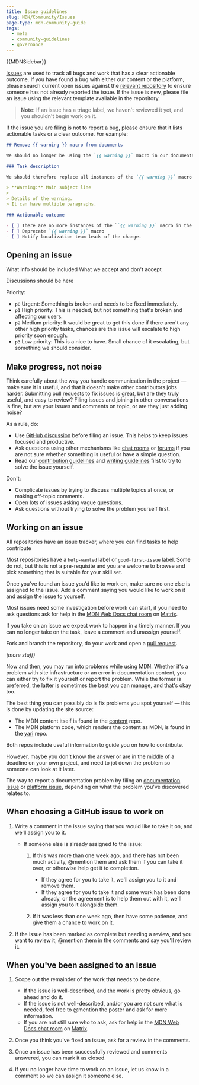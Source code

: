 ```yaml
---
title: Issue guidelines
slug: MDN/Community/Issues
page-type: mdn-community-guide
tags:
  - meta
  - community-guidelines
  - governance
---
```

{{MDNSidebar}}

[Issues](https://docs.github.com/en/github/managing-your-work-on-github/about-issues) are used to track all bugs and work that has a clear actionable outcome. If you have found a bug with either our content or the platform, please search current open issues against the [relevant repository](/en-US/docs/MDN/Community/Contributing/Our_repositories/) to ensure someone has not already reported the issue. If the issue is new, please file an issue using the relevant template available in the repository.

> **Note:** If an issue has a triage label, we haven't reviewed it yet, and you shouldn't begin work on it.

If the issue you are filing is not to report a bug, please ensure that it lists actionable tasks or a clear outcome. For example:

```markdown
## Remove {{ warning }} macro from documents

We should no longer be using the `{{ warning }}` macro in our documentation.

### Task description

We should therefore replace all instances of the `{{ warning }}` macro with the following:

> **Warning:** Main subject line
>
> Details of the warning.
> It can have multiple paragraphs.

### Actionable outcome

- [ ] There are no more instances of the ``{{ warning }}` macro in the `mdn/content` repository.
- [ ] Deprecate `{{ warning }}` macro
- [ ] Notify localization team leads of the change.
```

## Opening an issue

What info should be included
What we accept and don't accept

Discussions should be here

<!-- content from elsewhere -->

Priority:

- `p0` Urgent: Something is broken and needs to be fixed immediately.
- `p1` High priority: This is needed, but not something that's broken and affecting our users.
- `p2` Medium priority: It would be great to get this done if there aren't any other high priority tasks, chances are this issue will escalate to high priority soon enough.
- `p3` Low priority: This is a nice to have. Small chance of it escalating, but something we should consider.

## Make progress, not noise

Think carefully about the way you handle communication in the project — make sure it is useful, and that it doesn't make other contributors jobs harder. Submitting pull requests to fix issues is great, but are they truly useful, and easy to review? Filing issues and joining in other conversations is fine, but are your issues and comments on topic, or are they just adding noise?

As a rule, do:

- Use [GitHub discussion](https://github.com/mdn/mdn-community/discussions) before filing an issue. This helps to keep issues focused and productive.
- Ask questions using other mechanisms like [chat rooms](https://chat.mozilla.org/#/room/#mdn:mozilla.org) or [forums](<(https://discourse.mozilla.org/c/mdn/236)>) if you are not sure whether something is useful or have a simple question.
- Read our [contribution guidelines](https://developer.mozilla.org/en-US/docs/MDN/Community) and [writing guidelines](https://developer.mozilla.org/en-US/docs/MDN/Writing_guidelines) first to try to solve the issue yourself.

Don't:

- Complicate issues by trying to discuss multiple topics at once, or making off-topic comments.
- Open lots of issues asking vague questions.
- Ask questions without trying to solve the problem yourself first.

## Working on an issue

All repositories have an issue tracker, where you can find tasks to help contribute

Most repositories have a `help-wanted` label or `good-first-issue` label. Some do not, but this is not a pre-requisite and you are welcome to browse and pick something that is suitable for your skill set.

Once you've found an issue you'd like to work on, make sure no one else is assigned to the issue. Add a comment saying you would like to work on it and assign the issue to yourself.

Most issues need some investigation before work can start, if you need to ask questions ask for help in the [MDN Web Docs chat room](https://chat.mozilla.org/#/room/#mdn:mozilla.org) on [Matrix](https://wiki.mozilla.org/Matrix).

If you take on an issue we expect work to happen in a timely manner. If you can no longer take on the task, leave a comment and unassign yourself.

Fork and branch the repository, do your work and open a [pull request](/en-US/docs/MDN/Community/Pull_requests).

_(more stuff)_

Now and then, you may run into problems while using MDN. Whether it's a problem with site infrastructure or an error in documentation content, you can either try to fix it yourself or report the problem. While the former is preferred, the latter is sometimes the best you can manage, and that's okay too.

The best thing you can possibly do is fix problems you spot yourself — this is done by updating the site source:

- The MDN content itself is found in the [content](https://github.com/mdn/content) repo.
- The MDN platform code, which renders the content as MDN, is found in the [yari](https://github.com/mdn/yari) repo.

Both repos include useful information to guide you on how to contribute.

However, maybe you don't know the answer or are in the middle of a deadline on your own project, and need to jot down the problem so someone can look at it later.

The way to report a documentation problem by filing an [documentation issue](https://github.com/mdn/content/issues) or [platform issue](https://github.com/mdn/yari/issues), depending on what the problem you've discovered relates to.

## When choosing a GitHub issue to work on

1. Write a comment in the issue saying that you would like to take it on, and we'll assign you to it.

   - If someone else is already assigned to the issue:

     1. If this was more than one week ago, and there has not been much activity, @mention them and ask them if you can take it over, or otherwise help get it to completion.

        - If they agree for you to take it, we'll assign you to it and remove them.
        - If they agree for you to take it and some work has been done already, or the agreement is to help them out with it, we'll assign you to it alongside them.

     2. If it was less than one week ago, then have some patience, and give them a chance to work on it.

2. If the issue has been marked as complete but needing a review, and you want to review it, @mention them in the comments and say you'll review it.

## When you've been assigned to an issue

1. Scope out the remainder of the work that needs to be done.

   - If the issue is well-described, and the work is pretty obvious, go ahead and do it.
   - If the issue is not well-described, and/or you are not sure what is needed, feel free to @mention the poster and ask for more information.
   - If you are not still sure who to ask, ask for help in the [MDN Web Docs chat room](https://chat.mozilla.org/#/room/#mdn:mozilla.org) on [Matrix](https://wiki.mozilla.org/Matrix).

2. Once you think you've fixed an issue, ask for a review in the comments.
3. Once an issue has been successfully reviewed and comments answered, you can mark it as closed.
4. If you no longer have time to work on an issue, let us know in a comment so we can assign it someone else.
